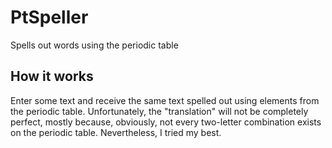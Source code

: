 # PtSpeller
Spells out words using the periodic table

## How it works
Enter some text and receive the same text spelled out using elements from the periodic table.
Unfortunately, the "translation" will not be completely perfect, mostly because, obviously, not every two-letter combination exists on the periodic table.
Nevertheless, I tried my best.

